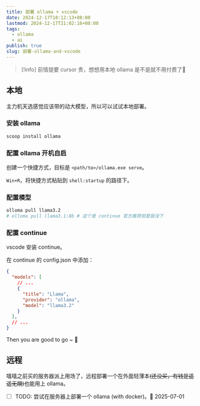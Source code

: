 ```yaml
---
title: 部署 ollama + vscode
date: 2024-12-17T18:12:13+08:00
lastmod: 2024-12-17T21:02:16+08:00
tags:
  - ollama
  - ai
publish: true
slug: 部署-ollama-and-vscode
---
```


>[!info] 前情提要
>cursor 贵，想想用本地 ollama 是不是就不用付费了🤤

## 本地

主力机天选感觉应该带的动大模型，所以可以试试本地部署。

### 安装 ollama

```bash
scoop install ollama
```

### 配置 ollama 开机自启

创建一个快捷方式，目标是 `<path/to>/ollama.exe serve`。

`Win+R`，将快捷方式粘贴到 `shell:startup` 的路径下。

### 配置模型

```bash
olloma pull llama3.2
# olloma pull llama3.1:8b # 这个是 continue 官方推荐但是我没下
```

### 配置 continue

vscode 安装 continue。

在 continue 的 config.json 中添加：

```json
{
  "models": [
    // ...
    {
      "title": "Llama",
      "provider": "ollama",
      "model": "llama3.2"
    }
  ],
  // ...
}
```

Then you are good to go ~ 🎉
## 远程

嘻嘻之前买的服务器派上用场了，远程部署一个在外面轻薄本~~(还没买，有钱是遥遥无期)~~也能用上 ollama。

- [ ] TODO: 尝试在服务器上部署一个 ollama (with docker)。📅 2025-07-01